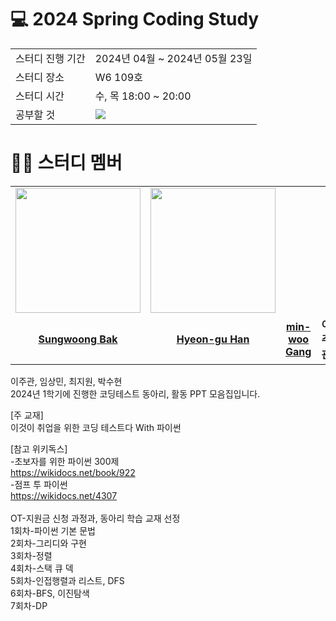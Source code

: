 # 💻 2024 Spring Coding Study
<table>
  <tr>
    <td>스터디 진행 기간</td>
    <td>2024년 04월 ~ 2024년 05월 23일</td>
  </tr>
  <tr>
    <td>스터디 장소</td>
    <td>W6 109호</td>
  </tr>
  <tr>
    <td>스터디 시간</td>
    <td>수, 목 18:00 ~ 20:00</td>
  </tr>
  <tr>
    <td>공부할 것</td>
    <td><img src="https://img.shields.io/badge/Python-3776AB?style=flat-square&logo=Python&logoColor=white">
    </td>
  </tr>
</table>

# 👨‍🎓 스터디 멤버

<table>
 <tr>
    <td align="center"><a href="https://github.com/dryflowery"><img src="https://avatars.githubusercontent.com/sungw00ng" width="200px;" alt=""></a></td>
    <td align="center"><a href="https://github.com/jihan2hal"><img src="https://avatars.githubusercontent.com/hyuyu1012" width="200px;" alt=""></a></td>
  </tr>
  <tr>
    <td align="center"><a href="https://github.com/sungw00ng"><b>Sungwoong Bak</b></a></td>
    <td align="center"><a href="https://github.com/hyuyu1012"><b>Hyeon-gu Han</b></a></td>    
    <td align="center"><a href="https://github.com/kykbsj"><b>min-woo Gang</b></a></td></td>  
    <td align="center"><b>이주관</b></a></td></td>
    <td align="center"><b>임상민</b></a></td></td>
    <td align="center"><b>최지원</b></a></td></td>
    <td align="center"><b>박수현</b></a></td></td>
</tr>
</table>
이주관, 임상민, 최지원, 박수현

<br>
2024년 1학기에 진행한 코딩테스트 동아리, 활동 PPT  모음집입니다.      

[주 교재]   
이것이 취업을 위한 코딩 테스트다 With 파이썬   

[참고 위키독스]   
-초보자를 위한 파이썬 300제   
https://wikidocs.net/book/922   
-점프 투 파이썬   
https://wikidocs.net/4307   
<br>
OT-지원금 신청 과정과, 동아리 학습 교재 선정<br>
1회차-파이썬 기본 문법   <br>
2회차-그리디와 구현   <br>
3회차-정렬   <br>
4회차-스택 큐 덱   <br>
5회차-인접행렬과 리스트, DFS   <br>
6회차-BFS, 이진탐색   <br>
7회차-DP   <br>
